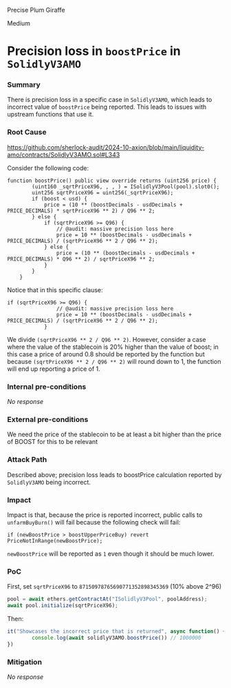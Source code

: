 Precise Plum Giraffe

Medium

# Precision loss in `boostPrice` in `SolidlyV3AMO`

### Summary

There is precision loss in a specific case in `SolidlyV3AMO`, which leads to incorrect value of `boostPrice` being reported. This leads to issues with upstream functions that use it. 

### Root Cause

https://github.com/sherlock-audit/2024-10-axion/blob/main/liquidity-amo/contracts/SolidlyV3AMO.sol#L343

Consider the following code:

```solidity
function boostPrice() public view override returns (uint256 price) {
        (uint160 _sqrtPriceX96, , , ) = ISolidlyV3Pool(pool).slot0();
        uint256 sqrtPriceX96 = uint256(_sqrtPriceX96);
        if (boost < usd) {
            price = (10 ** (boostDecimals - usdDecimals + PRICE_DECIMALS) * sqrtPriceX96 ** 2) / Q96 ** 2;
        } else {
            if (sqrtPriceX96 >= Q96) {
                // @audit: massive precision loss here
                price = 10 ** (boostDecimals - usdDecimals + PRICE_DECIMALS) / (sqrtPriceX96 ** 2 / Q96 ** 2);
            } else {
                price = (10 ** (boostDecimals - usdDecimals + PRICE_DECIMALS) * Q96 ** 2) / sqrtPriceX96 ** 2;
            }
        }
    }
```

Notice that in this specific clause:

```solidity
if (sqrtPriceX96 >= Q96) {
                // @audit: massive precision loss here
                price = 10 ** (boostDecimals - usdDecimals + PRICE_DECIMALS) / (sqrtPriceX96 ** 2 / Q96 ** 2);
            }
```

We divide `(sqrtPriceX96 ** 2 / Q96 ** 2)`. However, consider a case where the value of the stablecoin is 20% higher than the value of boost; in this case a price of around 0.8 should be reported by the function but because `(sqrtPriceX96 ** 2 / Q96 ** 2)` will round down to 1, the function will end up reporting a price of 1. 

### Internal pre-conditions

_No response_

### External pre-conditions

We need the price of the stablecoin to be at least a bit higher than the price of BOOST for this to be relevant

### Attack Path

Described above; precision loss leads to boostPrice calculation reported by `SolidlyV3AMO` being incorrect. 

### Impact

Impact is that, because the price is reported incorrect, public calls to `unfarmBuyBurn()` will fail because the following check will fail:

`if (newBoostPrice > boostUpperPriceBuy) revert PriceNotInRange(newBoostPrice);`


`newBoostPrice` will be reported as `1` even though it should be much lower. 

### PoC

First, set `sqrtPriceX96` to `87150978765690771352898345369` (10% above 2^96)      

```typescript
pool = await ethers.getContractAt("ISolidlyV3Pool", poolAddress);
await pool.initialize(sqrtPriceX96);
```

Then: 

```typescript
it("Showcases the incorrect price that is returned", async function() {
        console.log(await solidlyV3AMO.boostPrice()) // 1000000
})
```


### Mitigation

_No response_